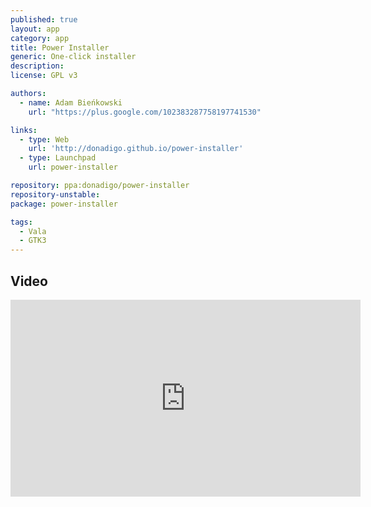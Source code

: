 ```yaml
---
published: true
layout: app
category: app
title: Power Installer
generic: One-click installer
description: 
license: GPL v3

authors: 
  - name: Adam Bieńkowski
    url: "https://plus.google.com/102383287758197741530"

links:
  - type: Web
    url: 'http://donadigo.github.io/power-installer'
  - type: Launchpad
    url: power-installer

repository: ppa:donadigo/power-installer
repository-unstable:
package: power-installer

tags:
  - Vala
  - GTK3
---
```


<h2 id="video">Video</h2>
<iframe width="560" height="315" src="https://www.youtube.com/embed/xYkiJEJoFog" frameborder="0" allowfullscreen="allowfullscreen"></iframe>